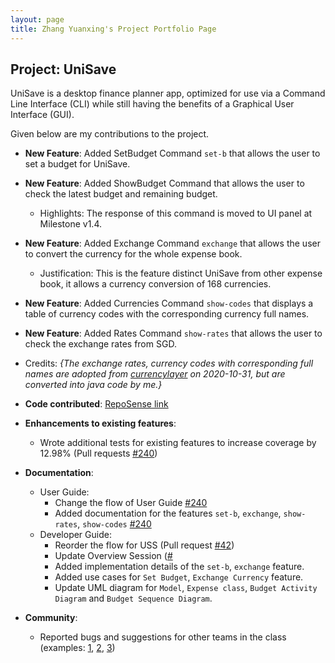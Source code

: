 ```yaml
---
layout: page
title: Zhang Yuanxing's Project Portfolio Page
---
```

## Project: UniSave

UniSave is a desktop finance planner app, optimized for use via a Command Line Interface (CLI) while still having
the benefits of a Graphical User Interface (GUI).

Given below are my contributions to the project.

* **New Feature**: Added SetBudget Command `set-b` that allows the user to set a budget for UniSave.
* **New Feature**: Added ShowBudget Command that allows the user to check the latest budget and remaining budget.
  * Highlights: The response of this command is moved to UI panel at Milestone v1.4.
* **New Feature**: Added Exchange Command  `exchange` that allows the user to convert the currency for the whole expense book.
  * Justification: This is the feature distinct UniSave from other expense book, it allows a currency conversion of 168 currencies.
* **New Feature**: Added Currencies Command `show-codes` that displays a table of currency codes with the corresponding currency full names.
* **New Feature**: Added Rates Command `show-rates` that allows the user to check the exchange rates from SGD.

* Credits: *{The exchange rates, currency codes with corresponding full names are adopted from 
[currencylayer](https://currencylayer.com/) on 2020-10-31, but are converted into java code by me.}*

* **Code contributed**: [RepoSense link](https://nus-cs2103-ay2021s1.github.io/tp-dashboard/#breakdown=true&search=&sort=groupTitle&sortWithin=title&since=2020-08-14&timeframe=commit&mergegroup=&groupSelect=groupByRepos&checkedFileTypes=docs~functional-code~test-code~other&tabOpen=true&tabType=authorship&tabAuthor=yuanxing-y&tabRepo=AY2021S1-CS2103T-W10-1%2Ftp%5Bmaster%5D&authorshipIsMergeGroup=false&authorshipFileTypes=docs~functional-code~test-code)

* **Enhancements to existing features**:
  * Wrote additional tests for existing features to increase coverage by 12.98% (Pull requests [\#240](https://github.com/AY2021S1-CS2103T-W10-1/tp/pull/240))

* **Documentation**:
  * User Guide:
    * Change the flow of User Guide [\#240](https://github.com/AY2021S1-CS2103T-W10-1/tp/pull/240)
    * Added documentation for the features `set-b`, `exchange`, `show-rates`, `show-codes` [\#240](https://github.com/AY2021S1-CS2103T-W10-1/tp/pull/240)
  * Developer Guide:
    * Reorder the flow for USS (Pull request [\#42](https://github.com/AY2021S1-CS2103T-W10-1/tp/pull/42))
    * Update Overview Session ([\#](https://github.com/AY2021S1-CS2103T-W10-1/tp/pull/258])
    * Added implementation details of the `set-b`, `exchange` feature.
    * Added use cases for `Set Budget`, `Exchange Currency` feature.
    * Update UML diagram for `Model`, `Expense class`, `Budget Activity Diagram` and `Budget Sequence Diagram`.

* **Community**:
  * Reported bugs and suggestions for other teams in the class (examples: [1](https://github.com/yuanxing-y/ped/issues/1), [2](https://github.com/yuanxing-y/ped/issues/2), [3](https://github.com/yuanxing-y/ped/issues/3))
